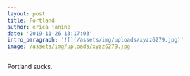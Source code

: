 ```yaml
---
layout: post
title: Portland
author: erica_janine
date: '2019-11-26 13:17:03'
intro_paragraph: '![](/assets/img/uploads/xyzz6279.jpg)'
image: /assets/img/uploads/xyzz6279.jpg
---
```

Portland sucks.
